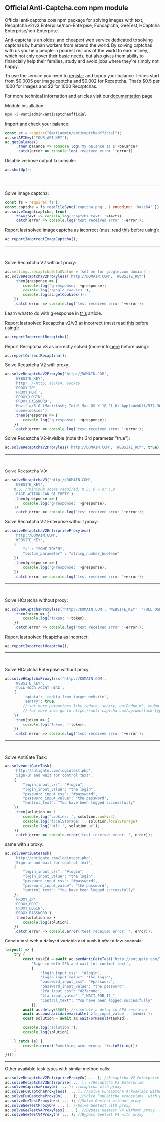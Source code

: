 ## Official Anti-Captcha.com npm module ##

Official anti-captcha.com npm package for solving images with text, Recaptcha v2/v3 Enterprise/non-Enterpise, Funcaptcha, GeeTest, HCaptcha Enterprise/non-Enterprise.

[Anti-captcha](https://anti-captcha.com) is an oldest and cheapest web service dedicated to solving captchas by human workers from around the world. By solving captchas with us you help people in poorest regions of the world to earn money, which not only cover their basic needs, but also gives them ability to financially help their families, study and avoid jobs where they're simply not happy.

To use the service you need to [register](https://anti-captcha.com/clients/) and topup your balance. Prices start from $0.0005 per image captcha and $0.002 for Recaptcha. That's $0.5 per 1000 for images and $2 for 1000 Recaptchas.

For more technical information and articles visit our [documentation](https://anti-captcha.com/apidoc) page. 

Module installation:
```bash
npm -i @antiadmin/anticaptchaofficial
```

Import and check your balance:
```javascript
const ac = require("@antiadmin/anticaptchaofficial");
ac.setAPIKey('YOUR_API_KEY');
ac.getBalance()
     .then(balance => console.log('my balance is $'+balance))
     .catch(error => console.log('received error '+error))

```

Disable verbose output to console:
```javascript
ac.shutUp();
```
&nbsp;


---
Solve image captcha:
```javascript
const fs = require('fs');
const captcha = fs.readFileSync('captcha.png', { encoding: 'base64' });
ac.solveImage(captcha, true)
    .then(text => console.log('captcha text: '+text))
    .catch(error => console.log('test received error '+error));
```
Report last solved image captcha as incorrect (must read [this](https://anti-captcha.com/apidoc/methods/reportIncorrectImageCaptcha) before using):
```javascript
ac.reportIncorrectImageCaptcha();
```
---

&nbsp;

Solve Recaptcha V2 without proxy:
```javascript
ac.settings.recaptchaDataSValue = 'set me for google.com domains';
ac.solveRecaptchaV2Proxyless('http://DOMAIN.COM', 'WEBSITE_KEY')
    .then(gresponse => {
        console.log('g-response: '+gresponse);
        console.log('google cookies:');
        console.log(ac.getCookies());
    })
    .catch(error => console.log('test received error '+error));
```
Learn what to do with g-response in [this](https://anti-captcha.com/apidoc/articles/how-to-use-g-response) article.


Report last solved Recaptcha v2/v3 as incorrect (must read [this](https://anti-captcha.com/apidoc/methods/reportIncorrectRecaptcha) before using):
```javascript
ac.reportIncorrectRecaptcha();
```

Report Recaptcha v3 as correctly solved (more info [here](https://anti-captcha.com/apidoc/methods/reportCorrectRecaptcha) before using):
```javascript
ac.reportCorrectRecaptcha();
```




Solve Recaptcha V2 with proxy:
```javascript
ac.solveRecaptchaV2ProxyOn('http://DOMAIN.COM',
    'WEBSITE_KEY',
    'http', //http, socks4, socks5
    'PROXY_IP',
    'PROXY_PORT',
    'PROXY_LOGIN',
    'PROXY_PASSWORD',
    'Mozilla/5.0 (Macintosh; Intel Mac OS X 10_11_6) AppleWebKit/537.36 (KHTML, like Gecko) Chrome/52.0.2743.116',
    'some=cookies') 
    .then(gresponse => {
        console.log('g-response: '+gresponse);
    })
    .catch(error => console.log('test received error '+error));
```
Solve Recaptcha V2-invisible (note the 3rd parameter "true"):
```javascript
ac.solveRecaptchaV2Proxyless('http://DOMAIN.COM', 'WEBSITE_KEY', true)
```
---

&nbsp;

Solve Recaptcha V3:
```javascript
ac.solveRecaptchaV3('http://DOMAIN.COM',
    'WEBSITE_KEY',
    0.3, //minimum score required: 0.3, 0.7 or 0.9
    'PAGE_ACTION_CAN_BE_EMPTY')
    .then(gresponse => {
        console.log('g-response: '+gresponse);
    })
    .catch(error => console.log('test received error '+error));
```

Solve Recaptcha V2 Enterprise without proxy:
```javascript
ac.solveRecaptchaV2EnterpriseProxyless(
    'http://DOMAIN.COM', 
    'WEBSITE_KEY', 
    { 
        "s" : "SOME_TOKEN",
        "custom_parameter" : "string_number_boolean" 
    })
    .then(gresponse => {
        console.log('g-response: '+gresponse);
    })
    .catch(error => console.log('test received error '+error));
```
---

&nbsp;

Solve HCaptcha without proxy:
```javascript
ac.solveHCaptchaProxyless('http://DOMAIN.COM', 'WEBSITE_KEY', 'FULL USER AGENT HERE')
    .then(token => {
        console.log('token: '+token);
    })
    .catch(error => console.log('test received error '+error));
```
Report last solved Hcaptcha as incorrect:
```javascript
ac.reportIncorrectHcaptcha();
```
---
&nbsp;

Solve HCaptcha Enterprise without proxy:
```javascript
ac.solveHCaptchaProxyless('http://DOMAIN.COM', 
    'WEBSITE_KEY', 
    'FULL USER AGENT HERE',
    {
        'rqdata': 'rqdata from target website',
        'sentry': true,
        // set here parameters like rqdata, sentry, apiEndpoint, endpoint, reportapi, assethost, imghost
        // for more info go to https://anti-captcha.com/apidoc/task-types/HCaptchaTaskProxyless
    })
    .then(token => {
        console.log('token: '+token);
    })
    .catch(error => console.log('test received error '+error));
```

---

&nbsp;

Solve AntiGate Task:
```javascript
ac.solveAntiGateTask(
    'http://antigate.com/logintest.php', 
    'Sign-in and wait for control text', 
    { 
        "login_input_css": "#login",
        "login_input_value": "the login",
        "password_input_css": "#password",
        "password_input_value": "the password",
        "control_text": "You have been logged successfully" 
    })
    .then(solution => {
        console.log('cookies: ', solution.cookies);
        console.log('localStorage: ', solution.localStorage);
        console.log('url: ', solution.url);
    })
    .catch(error => console.error('test received error: ', error));
```
same with a proxy:
```javascript
ac.solveAntiGateTask(
    'http://antigate.com/logintest.php', 
    'Sign-in and wait for control text', 
    { 
        "login_input_css": "#login",
        "login_input_value": "the login",
        "password_input_css": "#password",
        "password_input_value": "the password",
        "control_text": "You have been logged successfully" 
    },
    'PROXY_IP',
    'PROXY_PORT',
    'PROXY_LOGIN',
    'PROXY_PASSWORD')
    .then(solution => {
        console.log(solution);
    })
    .catch(error => console.error('test received error: ', error));
```
Send a task with a delayed variable and push it after a few seconds:
```javascript
(async() => {
    try {
        const taskId = await ac.sendAntiGateTask('http://antigate.com/logintest2fa.php',
            'Sign-in with 2FA and wait for control text',
            {
                "login_input_css": "#login",
                "login_input_value": "the login",
                "password_input_css": "#password",
                "password_input_value": "the password",
                "2fa_input_css": "#2facode",
                "2fa_input_value": "_WAIT_FOR_IT_",
                "control_text": "You have been logged successfully"
            });
        await ac.delay(5000); //simulate a delay in 2FA retrieval
        await ac.pushAntiGateVariable('2fa_input_value', '349001');
        const solution = await ac.waitForResult(taskId);

        console.log('solution:');
        console.log(solution);

    } catch (e) {
        console.error('Something went wrong: '+e.toString());
    }
})();
```

---
Other available task types with similar method calls:

```javascript
ac.solveRecaptchaV2EnterpriseProxyOn( ... ); //Recaptcha V2 Enterprise with proxy
ac.solveRecaptchaV3Enterprise( ... ); //Recaptcha V3 Enterprise
ac.solveHCaptchaProxyOn( ... ); //hCaptcha with proxy
ac.solveFunCaptchaProxyless( ... ); //Solve FunCaptcha Arkoselabs without proxy
ac.solveFunCaptchaProxyOn( ... ); //Solve FunCaptcha Arkoselabs  with proxy
ac.solveGeeTestProxyless( ... ); //Solve Geetest without proxy
ac.solveGeeTestProxyOn( ... ); //Solve Geetest with proxy
ac.solveGeeTestV4Proxyless( ... ); //Bypass Geetest V4 without proxy
ac.solveGeeTestV4ProxyOn( ... ); //Bypass Geetest V4 with proxy
```
